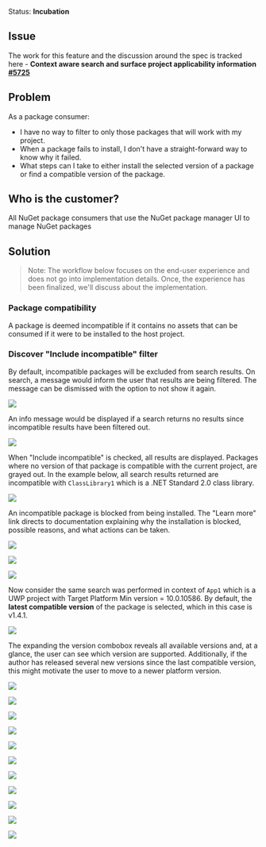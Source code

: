 Status: **Incubation**

## Issue
The work for this feature and the discussion around the spec is tracked here - **Context aware search and surface project applicability information [#5725](https://github.com/NuGet/Home/issues/5725)**

## Problem
As a package consumer:
* I have no way to filter to only those packages that will work with my project.
* When a package fails to install, I don't have a straight-forward way to know why it failed.
* What steps can I take to either install the selected version of a package or find a compatible version of the package.

## Who is the customer?
All NuGet package consumers that use the NuGet package manager UI to manage NuGet packages

## Solution
>Note: The workflow below focuses on the end-user experience and does not go into implementation details. Once, the experience has been finalized, we'll discuss about the implementation.

### Package compatibility
A package is deemed incompatible if it contains no assets that can be consumed if it were to be installed to the host project.

### Discover "Include incompatible" filter
By default, incompatible packages will be excluded from search results. On search, a message would inform the user that results are being filtered. The message can be dismissed with the option to not show it again.

![](https://github.com/NuGet/Home/blob/dev/resources/PA/PA_0010.png)

An info message would be displayed if a search returns no results since incompatible results have been filtered out. 

![](https://github.com/NuGet/Home/blob/dev/resources/PA/PA_0020.png)

When "Include incompatible" is checked, all results are displayed.
Packages where no version of that package is compatible with the current project, are grayed out. In the example below, all search results returned are incompatible with `ClassLibrary1` which is a .NET Standard 2.0 class library.

![](https://github.com/NuGet/Home/blob/dev/resources/PA/PA_0030.png)

An incompatible package is blocked from being installed. The "Learn more" link directs to documentation explaining why the installation is blocked, possible reasons, and what actions can be taken.

![](https://github.com/NuGet/Home/blob/dev/resources/PA/PA_0040.png)

![](https://github.com/NuGet/Home/blob/dev/resources/PA/PA_0050.png)

![](https://github.com/NuGet/Home/blob/dev/resources/PA/PA_0060.png)

Now consider the same search was performed in context of `App1` which is a UWP project with Target Platform Min version = 10.0.10586. By default, the **latest compatible version** of the package is selected, which in this case is v1.4.1.

![](https://github.com/NuGet/Home/blob/dev/resources/PA/PA_0070.png)

The expanding the version combobox reveals all available versions and, at a glance, the user can see which version are supported. Additionally, if the author has released several new versions since the last compatible version, this might motivate the user to move to a newer platform version.

![](https://github.com/NuGet/Home/blob/dev/resources/PA/PA_0080.png)

![](https://github.com/NuGet/Home/blob/dev/resources/PA/PA_0090.png)

![](https://github.com/NuGet/Home/blob/dev/resources/PA/PA_0100.png)

![](https://github.com/NuGet/Home/blob/dev/resources/PA/PA_0110.png)

![](https://github.com/NuGet/Home/blob/dev/resources/PA/PA_0120.png)

![](https://github.com/NuGet/Home/blob/dev/resources/PA/PA_0130.png)

![](https://github.com/NuGet/Home/blob/dev/resources/PA/PA_0140.png)

![](https://github.com/NuGet/Home/blob/dev/resources/PA/PA_0150.png)

![](https://github.com/NuGet/Home/blob/dev/resources/PA/PA_0160.png)

![](https://github.com/NuGet/Home/blob/dev/resources/PA/PA_0170.png)

![](https://github.com/NuGet/Home/blob/dev/resources/PA/PA_0180.png)






